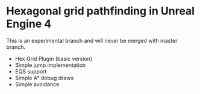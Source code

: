 # Hexagonal grid pathfinding in Unreal Engine 4

This is an experimental branch and will never be merged with master branch.

- Hex Grid Plugin (basic version)
- Simple jump implementation
- EQS support
- Simple A* debug draws
- Simple avoidance
